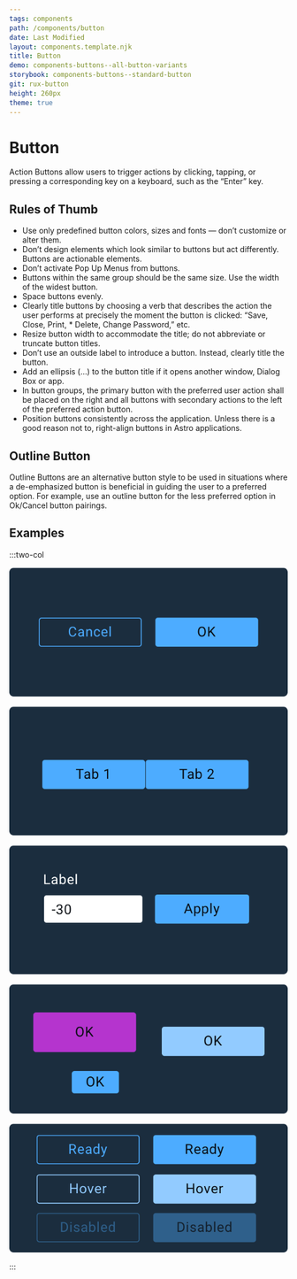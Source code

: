 ```yaml
---
tags: components
path: /components/button
date: Last Modified
layout: components.template.njk
title: Button
demo: components-buttons--all-button-variants
storybook: components-buttons--standard-button
git: rux-button
height: 260px
theme: true
---
```


# Button

Action Buttons allow users to trigger actions by clicking, tapping, or pressing a corresponding key on a keyboard, such as the “Enter” key.

## Rules of Thumb

- Use only predefined button colors, sizes and fonts — don’t customize or alter them.
- Don’t design elements which look similar to buttons but act differently. Buttons are actionable elements.
- Don’t activate Pop Up Menus from buttons.
- Buttons within the same group should be the same size. Use the width of the widest button.
- Space buttons evenly.
- Clearly title buttons by choosing a verb that describes the action the user performs at precisely the moment the button is clicked: “Save, Close, Print, \* Delete, Change Password,” etc.
- Resize button width to accommodate the title; do not abbreviate or truncate button titles.
- Don’t use an outside label to introduce a button. Instead, clearly title the button.
- Add an ellipsis (…) to the button title if it opens another window, Dialog Box or app.
- In button groups, the primary button with the preferred user action shall be placed on the right and all buttons with secondary actions to the left of the preferred action button.
- Position buttons consistently across the application. Unless there is a good reason not to, right-align buttons in Astro applications.

## Outline Button

Outline Buttons are an alternative button style to be used in situations where a de-emphasized button is beneficial in guiding the user to a preferred option. For example, use an outline button for the less preferred option in Ok/Cancel button pairings.

## Examples

:::two-col

![Do: Use buttons for actionable controls only](/img/components/button-do-1.png "Do: Use buttons for actionable controls only")

![Don't: Use buttons for actionable controls only](/img/components/button-dont-1.png "Don't: Use buttons for actionable controls only")

![Do: Right-align buttons and give them adequate spacing from fields.](/img/components/button-do-2.png "Do: Right-align buttons and give them adequate spacing from fields.")

![Don’t: Mix button colors and sizes.](/img/components/button-dont-2.png "Don’t: Mix button colors and sizes.")

![Do: Use standardized button colors only.](/img/components/button-do-3.png "Do: Use standardized button colors only.")

:::

